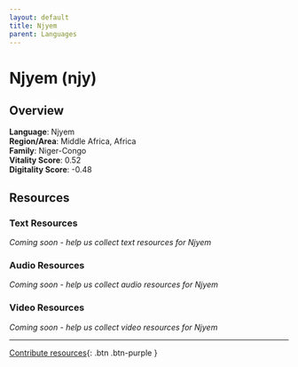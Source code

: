 ```yaml
---
layout: default
title: Njyem
parent: Languages
---
```


# Njyem (njy)

## Overview

**Language**: Njyem  
**Region/Area**: Middle Africa, Africa  
**Family**: Niger-Congo  
**Vitality Score**: 0.52  
**Digitality Score**: -0.48  

## Resources

### Text Resources
*Coming soon - help us collect text resources for Njyem*

### Audio Resources
*Coming soon - help us collect audio resources for Njyem*

### Video Resources
*Coming soon - help us collect video resources for Njyem*

---

[Contribute resources](https://fairtrain.github.io/){: .btn .btn-purple }
